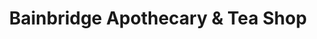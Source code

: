 ---
title: "Bainbridge Apothecary & Tea Shop"
url: /bainbridge-island/bainbridge-apothecary-und-tea-shop/
shop: Tee
---